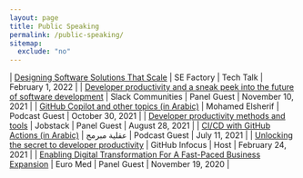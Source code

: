 ```yaml
---
layout: page
title: Public Speaking
permalink: /public-speaking/
sitemap:
  exclude: "no"
---
```


| [Designing Software Solutions That Scale](https://youtu.be/5H8pY99yLTw) | SE Factory | Tech Talk | February 1, 2022 |
| [Developer productivity and a sneak peek into the future of software development](https://slackcommunity.com/events/details/slack-amsterdam-presents-developer-productivity-and-a-sneak-peek-into-the-future-of-software-development/) | Slack Communities | Panel Guest   | November 10, 2021 |
| [GitHub Copilot and other topics (in Arabic)](https://www.youtube.com/watch?v=MqLfkH9ehjQ)                                                                                                                                             | Mohamed Elsherif | Podcast Guest | October 30, 2021  |
| [Developer productivity methods and tools](https://jobstack.talentsarena.net/)                                                                                                                                                         | Jobstack | Panel Guest   | August 28, 2021   |
| [CI/CD with GitHub Actions (in Arabic)](https://www.youtube.com/watch?v=CYj3eoQu1FM)                                                                                                                                                   | عقلية مبرمج | Podcast Guest | July 11, 2021     |
| [Unlocking the secret to developer productivity](https://infocus.github.com/sessions/unlocking-the-secret-to-developer-productivity/)                                                                                                  | GitHub Infocus | Host          | February 24, 2021 |
| [Enabling Digital Transformation For A Fast-Paced Business Expansion](https://berytech.org/events/euro-med-scale-up-innovation-day/)                                                                                                   | Euro Med | Panel Guest   | November 19, 2020 |
